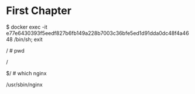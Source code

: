 # First Chapter

$ docker exec -it e77e6430393f5eedf827b6fb149a228b7003c36bfe5ed1d91dda0dc48f4a4648 /bin/sh; exit

/ \# pwd

/

  
$/ \# which nginx

/usr/sbin/nginx


